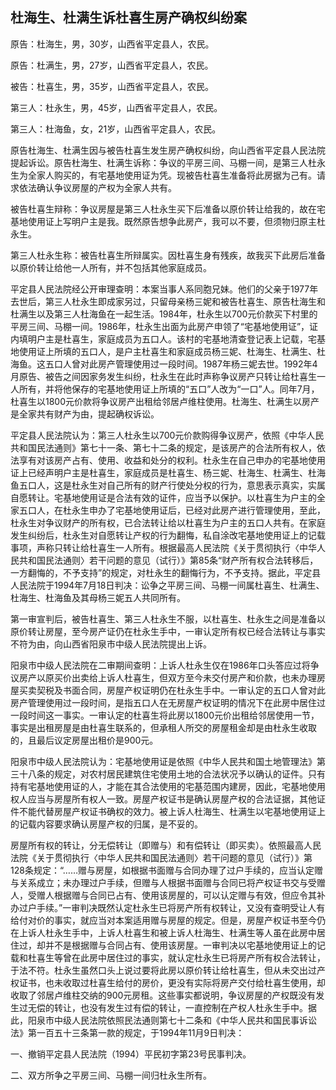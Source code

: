 ## 杜海生、杜满生诉杜喜生房产确权纠纷案

原告：杜海生，男，30岁，山西省平定县人，农民。

原告：杜满生，男，27岁，山西省平定县人，农民。

被告：杜喜生，男，35岁，山西省平定县人，农民。

第三人：杜永生，男，45岁，山西省平定县人，农民。

第三人：杜海鱼，女，21岁，山西省平定县人，农民。

原告杜海生、杜满生因与被告杜喜生发生房产确权纠纷，向山西省平定县人民法院提起诉讼。原告杜海生、杜满生诉称：争议的平房三间、马棚一间，是第三人杜永生为全家人购买的，有宅基地使用证为凭。现被告杜喜生准备将此房据为己有。请求依法确认争议房屋的产权为全家人共有。

被告杜喜生辩称：争议房屋是第三人杜永生买下后准备以原价转让给我的，故在宅基地使用证上写明户主是我。既然原告想争此房产，我可以不要，但须物归原主杜永生。

第三人杜永生称：被告杜喜生所辩属实。因杜喜生身有残疾，故我买下此房后准备以原价转让给他一人所有，并不包括其他家庭成员。

平定县人民法院经公开审理查明：本案当事人系同胞兄妹。他们的父亲于1977年去世后，第三人杜永生即成家另过，只留母亲杨三妮和被告杜喜生、原告杜海生和杜满生以及第三人杜海鱼在一起生活。1984年，杜永生以700元价款买下村里的平房三间、马棚一间。1986年，杜永生出面为此房产申领了“宅基地使用证”，证内填明户主是杜喜生，家庭成员为五口人。该村的宅基地清查登记表上记载，宅基地使用证上所填的五口人，是户主杜喜生和家庭成员杨三妮、杜海生、杜满生、杜海鱼。这五口人曾对此房产管理使用过一段时间。1987年杨三妮去世。1992年4月原告、被告之间因家务发生纠纷，杜永生在此时声称争议房产只转让给杜喜生一人所有，并将他保存的宅基地使用证上所填的“五口”人改为“一口”人。同年7月，杜喜生以1800元价款将争议房产出租给邻居卢维柱使用。杜海生、杜满生以房产是全家共有财产为由，提起确权诉讼。

平定县人民法院认为：第三人杜永生以700元价款购得争议房产，依照《中华人民共和国民法通则》第七十一条、第七十二条的规定，是该房产的合法所有权人，依法享有对该房产占有、使用、收益和处分的权利。杜永生在自己申办的宅基地使用证上已经声明户主是杜喜生，家庭成员是杜喜生、杨三妮、杜海生、杜满生、杜海鱼五口人，这是杜永生对自己所有的财产行使处分权的行为，意思表示真实，实属自愿转让。宅基地使用证是合法有效的证件，应当予以保护。以杜喜生为户主的全家五口人，在杜永生申办了宅基地使用证后，已经对此房产进行管理使用，至此，杜永生对争议财产的所有权，已合法转让给以杜喜生为户主的五口人共有。在家庭发生纠纷后，杜永生对自愿转让产权的行为翻悔，私自涂改宅基地使用证上的记载事项，声称只转让给杜喜生一人所有。根据最高人民法院《关于贯彻执行〈中华人民共和国民法通则〉若干问题的意见（试行）》第85条“财产所有权合法转移后，一方翻悔的，不予支持”的规定，对杜永生的翻悔行为，不予支持。据此，平定县人民法院于1994年7月18日判决：讼争之平房三间、马棚一间属杜喜生、杜满生、杜海生、杜海鱼及其母杨三妮五人共同所有。

第一审宣判后，被告杜喜生、第三人杜永生不服，以杜喜生、杜永生之间是准备以原价转让房屋，至今房产证仍在杜永生手中，一审认定所有权已经合法转让与事实不符为由，向山西省阳泉市中级人民法院提出上诉。

阳泉市中级人民法院在二审期间查明：上诉人杜永生仅在1986年口头答应过将争议房产以原买价出卖给上诉人杜喜生，但双方至今未交付房产和价款，也未办理房屋买卖契税及书面合同，房屋产权证明仍在杜永生手中。一审认定的五口人曾对此房产管理使用过一段时间，是指五口人在无房屋产权证明的情况下在此房中居住过一段时间这一事实。一审认定的杜喜生将此房以1800元价出租给邻居使用一节，事实是出租房屋是由杜喜生联系的，但承租人所交的房屋租金却是由杜永生收取的，且最后议定房屋出租价是900元。

阳泉市中级人民法院认为：宅基地使用证是依照《中华人民共和国土地管理法》第三十八条的规定，对农村居民建筑住宅使用土地的合法状况予以确认的证件。只有持有宅基地使用证的人，才能在其合法使用的宅基范围内建房，因此，宅基地使用权人应当与房屋所有权人一致。房屋产权证书是确认房屋产权的合法证据，其他证件不能代替房屋产权证书确权的效力。被上诉人杜海生、杜满生以宅基地使用证上的记载内容要求确认房屋产权的归属，是不妥的。

房屋所有权的转让，分无偿转让（即赠与）和有偿转让（即买卖）。依照最高人民法院《关于贯彻执行〈中华人民共和国民法通则〉若干问题的意见（试行）》第128条规定：“……赠与房屋，如根据书面赠与合同办理了过户手续的，应当认定赠与关系成立；未办理过户手续，但赠与人根据书面赠与合同已将产权证书交与受赠人，受赠人根据赠与合同已占有、使用该房屋的，可以认定赠与有效，但应令其补办过户手续。”一审判决既然认定杜永生已将房产所有权转让，又没有查明受让人有给付对价的事实，就应当对本案适用赠与房屋的规定。但是，房屋产权证书至今仍在上诉人杜永生手中，上诉人杜喜生和被上诉人杜海生、杜满生等人虽在此房中居住过，却并不是根据赠与合同占有、使用该房屋。一审判决以宅基地使用证上的记载和杜喜生等曾在此房中居住过的事实，就认定杜永生已将房产所有权合法转让，于法不符。杜永生虽然口头上说过要将此房以原价转让给杜喜生，但从未交出过产权证书，也未收取过杜喜生给付的房价，更没有实际将房产交付给杜喜生使用，却收取了邻居卢维柱交纳的900元房租。这些事实都说明，争议房屋的产权既没有发生过无偿的转让，也没有发生过有偿的转让，一直控制在产权人杜永生手中。据此，阳泉市中级人民法院依照民法通则第七十二条和《中华人民共和国民事诉讼法》第一百五十三条第一款的规定，于1994年11月9日判决：

一、撤销平定县人民法院（1994）平民初字第23号民事判决。

二、双方所争之平房三间、马棚一间归杜永生所有。

